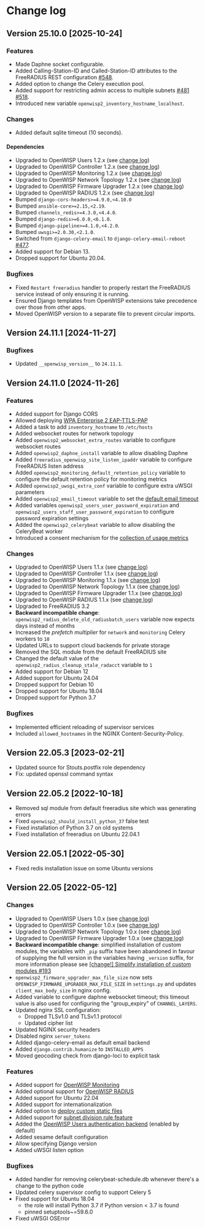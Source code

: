 # Change log

## Version 25.10.0 [2025-10-24]

### Features

- Made Daphne socket configurable.
- Added Calling-Station-ID and Called-Station-ID attributes to the FreeRADIUS REST configuration [#548](https://github.com/openwisp/ansible-openwisp2/issues/548).
- Added option to change the Celery execution pool.
- Added support for restricting admin access to multiple subnets [#481](https://github.com/openwisp/ansible-openwisp2/issues/481) [#518](https://github.com/openwisp/ansible-openwisp2/issues/518).
- Introduced new variable `openwisp2_inventory_hostname_localhost`.

### Changes

- Added default sqlite timeout (10 seconds).

#### Dependencies

- Upgraded to OpenWISP Users 1.2.x (see [change log](https://github.com/openwisp/openwisp-users/releases/tag/1.2.0))
- Upgraded to OpenWISP Controller 1.2.x (see [change log](https://github.com/openwisp/openwisp-controller/releases/tag/1.2.0))
- Upgraded to OpenWISP Monitoring 1.2.x (see [change log](https://github.com/openwisp/openwisp-monitoring/releases/tag/1.2.0))
- Upgraded to OpenWISP Network Topology 1.2.x (see [change log](https://github.com/openwisp/openwisp-network-topology/releases/tag/1.2.0))
- Upgraded to OpenWISP Firmware Upgrader 1.2.x (see [change log](https://github.com/openwisp/openwisp-firmware-upgrader/releases/tag/1.2.0))
- Upgraded to OpenWISP RADIUS 1.2.x (see [change
  log](https://github.com/openwisp/openwisp-radius/releases/tag/1.2.0))
- Bumped `django-cors-headers>=4.9.0,<4.10.0`
- Bumped `ansible-core>=2.15,<2.19`.
- Bumped `channels_redis>=4.3.0,<4.4.0`.
- Bumped `django-redis>=6.0.0,<6.1.0`.
- Bumped `django-pipeline>=4.1.0,<4.2.0`.
- Bumped `uwsgi>=2.0.30,<2.1.0`.
- Switched from `django-celery-email` to `django-celery-email-reboot` [#477](https://github.com/openwisp/ansible-openwisp2/issues/477).
- Added support for Debian 13.
- Dropped support for Ubuntu 20.04.

### Bugfixes

- Fixed `Restart freeradius` handler to properly restart the FreeRADIUS service instead of only ensuring it is running.
- Ensured Django templates from OpenWISP extensions take precedence over those from other apps.
- Moved OpenWISP version to a separate file to prevent circular imports.

## Version 24.11.1 [2024-11-27]

### Bugfixes

- Updated ``__openwisp_version__`` to ``24.11.1``.

## Version 24.11.0 [2024-11-26]

### Features

- Added support for Django CORS
- Allowed deploying [WPA Enterprise 2 EAP-TTLS-PAP](https://openwisp.io/docs/stable/ansible/user/deploying-wpa-eap-ttls-pap.html)
- Added a task to add `inventory_hostname` to `/etc/hosts`
- Added websocket routes for network topology
- Added `openwisp2_websocket_extra_routes` variable to configure websocket
  routes
- Added `openwisp2_daphne_install` variable to allow disabling Daphne
- Added `freeradius_openwisp_site_listen_ipaddr` variable to configure
  FreeRADIUS listen address
- Added `openwisp2_monitoring_default_retention_policy` variable to configure
  the default retention policy for monitoring metrics
- Added `openwisp2_uwsgi_extra_conf` variable to configure extra uWSGI
  parameters
- Added `openwisp2_email_timeout` variable to set the [default email
  timeout](https://docs.djangoproject.com/en/4.2/ref/settings/#email-timeout)
- Added variables `openwisp2_users_user_password_expiration` and
  `openwisp2_users_staff_user_password_expiration` to configure password
  expiration settings
- Added the `openwisp2_celerybeat` variable to allow disabling the CeleryBeat
  worker
- Introduced a consent mechanism for the [collection of usage
  metrics](https://openwisp.io/docs/stable/utils/user/metric-collection.html)

### Changes

- Upgraded to OpenWISP Users 1.1.x (see [change log](https://github.com/openwisp/openwisp-users/releases/tag/1.1.0))
- Upgraded to OpenWISP Controller 1.1.x (see [change log](https://github.com/openwisp/openwisp-controller/releases/tag/1.1.0))
- Upgraded to OpenWISP Monitoring 1.1.x (see [change log](https://github.com/openwisp/openwisp-monitoring/releases/tag/1.1.0))
- Upgraded to OpenWISP Network Topology 1.1.x (see [change log](https://github.com/openwisp/openwisp-network-topology/releases/tag/1.1.0))
- Upgraded to OpenWISP Firmware Upgrader 1.1.x (see [change log](https://github.com/openwisp/openwisp-firmware-upgrader/releases/tag/1.1.0))
- Upgraded to OpenWISP RADIUS 1.1.x (see [change log](https://github.com/openwisp/openwisp-radius/releases/tag/1.1.0))
- Upgraded to FreeRADIUS 3.2
- **Backward incompatible change**:
  `openwisp2_radius_delete_old_radiusbatch_users` variable now expects days
  instead of months
- Increased the *prefetch multiplier* for `network` and `monitoring` Celery
  workers to `10`
- Updated URLs to support cloud backends for private storage
- Removed the SQL module from the default FreeRADIUS site
- Changed the default value of the `openwisp2_radius_cleanup_stale_radacct`
  variable to `1`
- Added support for Debian 12
- Added support for Ubuntu 24.04
- Dropped support for Debian 10
- Dropped support for Ubuntu 18.04
- Dropped support for Python 3.7

### Bugfixes

- Implemented efficient reloading of supervisor services
- Included `allowed_hostnames` in the NGINX Content-Security-Policy.

## Version 22.05.3 [2023-02-21]

- Updated source for Stouts.postfix role dependency
- Fix: updated openssl command syntax

## Version 22.05.2 [2022-10-18]

- Removed sql module from default freeradius site which was generating errors
- Fixed ``openwisp2_should_install_python_37`` false test
- Fixed installation of Python 3.7 on old systems
- Fixed installation of freeradius on Ubuntu 22.04.1

## Version 22.05.1 [2022-05-30]

- Fixed redis installation issue on some Ubuntu versions

## Version 22.05 [2022-05-12]

### Changes

- Upgraded to OpenWISP Users 1.0.x (see [change log](https://github.com/openwisp/openwisp-users/releases/tag/1.0.0))
- Upgraded to OpenWISP Controller 1.0.x (see [change log](https://github.com/openwisp/openwisp-controller/releases/tag/1.0.0))
- Upgraded to OpenWISP Network Topology 1.0.x (see [change log](https://github.com/openwisp/openwisp-network-topology/releases/tag/1.0.0))
- Upgraded to OpenWISP Firmware Upgrader 1.0.x (see [change log](https://github.com/openwisp/openwisp-firmware-upgrader/releases/tag/1.0.0))
- **Backward incompatible change**: simplified installation of
  custom modules, the variables with `_pip` suffix have been abandoned
  in favour of supplying the full version in the variables having
  `_version` suffix, for more information please see [[change!] Simplify installation of custom modules #193](https://github.com/openwisp/ansible-openwisp2/commit/3c651a0179ecd7881cd6f388ee4a7d0a8c5a7689)
- `openwisp2_firmware_upgrader_max_file_size` now sets
  `OPENWISP_FIRMWARE_UPGRADER_MAX_FILE_SIZE` in `settings.py` and
  updates `client_max_body_size` in nginx config.
- Added variable to configure daphne websocket timeout;
  this timeout value is also used for configuring the "group_expiry"
  of `CHANNEL_LAYERS`.
- Updated nginx SSL configuration:
  - Dropped TLSv1.0 and TLSv1.1 protocol
  - Updated cipher list
- Updated NGINX security headers
- Disabled nginx `server_tokens`
- Added django-celery-email as default email backend
- Added `django.contrib.humanize` to `INSTALLED_APPS`
- Moved geocoding check from django-loci to explicit task

### Features

- Added support for [OpenWISP Monitoring](https://openwisp.io/docs/user/monitoring.html)
- Added optional support for [OpenWISP RADIUS](https://openwisp.io/docs/user/radius.html)
- Added support for Ubuntu 22.04
- Added support for internationalization
- Added option to [deploy custom static files](https://github.com/openwisp/ansible-openwisp2#deploying-custom-static-content)
- Added support for [subnet division rule feature](https://openwisp.io/docs/user/subnet-division-rules.html)
- Added the [OpenWISP Users authentication backend](https://github.com/openwisp/openwisp-users#authentication-backend) (enabled by default)
- Added sesame default configuration
- Allow specifying Django version
- Added uWSGI listen option

### Bugfixes

- Added handler for removing celerybeat-schedule.db whenever
  there's a change to the python code
- Updated celery supervisor config to support Celery 5
- Fixed support for Ubuntu 18.04
  - the role will install Python 3.7 if Python version < 3.7 is found
  - pinned setuptools~=59.6.0
- Fixed uWSGI OSError
